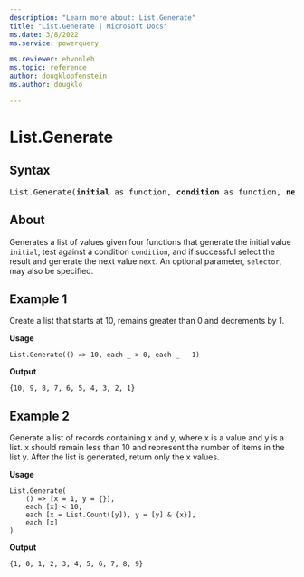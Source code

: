 ```yaml
---
description: "Learn more about: List.Generate"
title: "List.Generate | Microsoft Docs"
ms.date: 3/8/2022
ms.service: powerquery

ms.reviewer: ehvonleh
ms.topic: reference
author: dougklopfenstein
ms.author: dougklo

---
```

# List.Generate
  
## Syntax

<pre>
List.Generate(<b>initial</b> as function, <b>condition</b> as function, <b>next</b> as function, optional <b>selector</b> as nullable function) as list
</pre>

## About

Generates a list of values given four functions that generate the initial value `initial`, test against a condition `condition`, and if successful select the result and generate the next value `next`. An optional parameter, `selector`, may also be specified.

## Example 1

Create a list that starts at 10, remains greater than 0 and decrements by 1.

**Usage**

```powerquery-m
List.Generate(() => 10, each _ > 0, each _ - 1)
```

**Output**

`{10, 9, 8, 7, 6, 5, 4, 3, 2, 1}`

## Example 2

Generate a list of records containing x and y, where x is a value and y is a list. x should remain less than 10 and represent the number of items in the list y. After the list is generated, return only the x values.

**Usage**

```powerquery-m
List.Generate(
    () => [x = 1, y = {}],
    each [x] < 10,
    each [x = List.Count([y]), y = [y] & {x}],
    each [x]
)
```

**Output**

`{1, 0, 1, 2, 3, 4, 5, 6, 7, 8, 9}`
